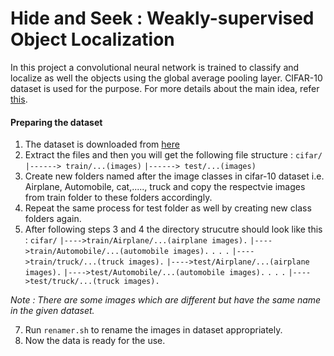 # Hide and Seek : Weakly-supervised Object Localization

In this project a convolutional neural network is trained to classify and localize as well the objects using the global average pooling layer. CIFAR-10 dataset is used for the purpose. For more details about the main idea, refer [this](https://arxiv.org/pdf/1704.04232.pdf).

#### Preparing the dataset
1. The dataset is downloaded from [here](https://pjreddie.com/projects/cifar-10-dataset-mirror/)
2. Extract the files and then you will get the following file structure :
    `cifar/`
     `|------> train/...(images)`
    `|------> test/...(images)`
3. Create new folders named after the image classes in cifar-10 dataset i.e. Airplane, Automobile, cat,....., truck and copy the respectvie images from train folder to these folders accordingly.
4. Repeat the same process for test folder as well by creating new class folders again.
5. After following steps 3 and 4 the directory strucutre should look like this :
    `cifar/`
    `|---->train/Airplane/...(airplane images).`
    `|---->train/Automobile/...(automobile images).`
    `.`
    `.`
    `.`
    `|---->train/truck/...(truck images).`
    `|---->test/Airplane/...(airplane images).`
    `|---->test/Automobile/...(automobile images).`
    `.`
    `.`
    `.`
    `|---->test/truck/...(truck images).`

*Note : There are some images which are different but have the same name in the given dataset.*

7. Run `renamer.sh` to rename the images in dataset appropriately.
8. Now the data is ready for the use.
